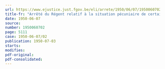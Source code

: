 ```yaml
---
url: https://www.ejustice.just.fgov.be/eli/arrete/1950/06/07/1950060702/justel
title-fr: "Arrêté du Régent relatif à la situation pécuniaire de certains agents"
date: 1950-06-07
source:
number: 1950060702
page: 5111
case: 1950-06-07/02
publication: 1950-07-03
starts:
modifies:
pdf-original:
pdf-consolidated:
---
```



